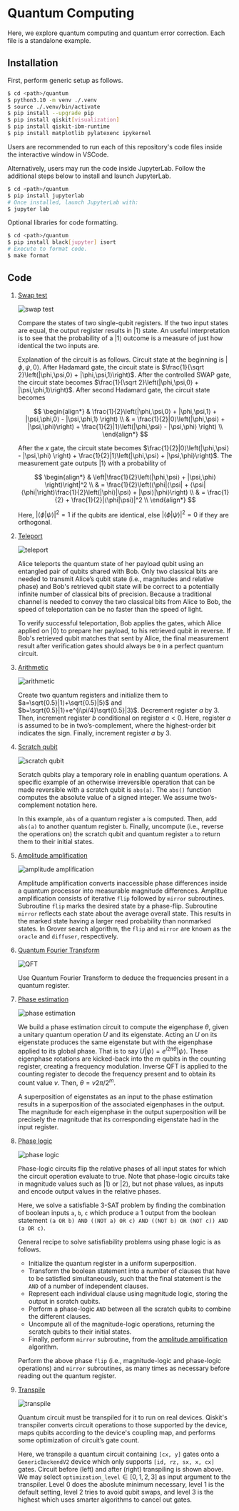 # Quantum Computing

Here, we explore quantum computing and quantum error correction. Each file is a standalone example.

## Installation
First, perform generic setup as follows.  
```bash
$ cd <path>/quantum
$ python3.10 -m venv ./.venv
$ source ./.venv/bin/activate
$ pip install --upgrade pip
$ pip install qiskit[visualization]
$ pip install qiskit-ibm-runtime
$ pip install matplotlib pylatexenc ipykernel
```

Users are recommended to run each of this repository's code files inside the interactive window in VSCode.

Alternatively, users may run the code inside JupyterLab. Follow the additional steps below to install and launch JupyterLab.
```bash
$ cd <path>/quantum
$ pip install jupyterlab
# Once installed, launch JupyterLab with:
$ jupyter lab
```

Optional libraries for code formatting.
```bash
$ cd <path>/quantum
$ pip install black[jupyter] isort
# Execute to format code.
$ make format
```

## Code

1. [Swap test](swap_test.py)

    ![swap test](https://github.com/Adaickalavan/quantum/blob/main/docs/_static/swap_test.png)

    Compare the states of two single-qubit registers. If the two input states are equal, the output register results in $|1⟩$ state. An useful interpretation is to see that the probability of a $|1⟩$ outcome is a measure of just how identical the two inputs are.

    Explanation of the circuit is as follows. Circuit state at the beginning is $|\phi,\psi,0⟩$. After Hadamard gate, the circuit state is $\frac{1}{\sqrt 2}\left(|\phi,\psi,0⟩ + |\phi,\psi,1⟩\right)$. After the controlled SWAP gate, the circuit state becomes $\frac{1}{\sqrt 2}\left(|\phi,\psi,0⟩ + |\psi,\phi,1⟩\right)$. After second Hadamard gate, the circuit state becomes 

    $$
    \begin{align*}
    & \frac{1}{2}\left(|\phi,\psi,0⟩ + |\phi,\psi,1⟩ + |\psi,\phi,0⟩ - |\psi,\phi,1⟩ \right) \\
    & = \frac{1}{2}|0⟩\left(|\phi,\psi⟩ + |\psi,\phi⟩\right) + \frac{1}{2}|1⟩\left(|\phi,\psi⟩ - |\psi,\phi⟩ \right) \\
    \end{align*}
    $$

    After the $x$ gate, the circuit state becomes $\frac{1}{2}|0⟩\left(|\phi,\psi⟩ - |\psi,\phi⟩ \right) + \frac{1}{2}|1⟩\left(|\phi,\psi⟩ + |\psi,\phi⟩\right)$. The measurement gate outputs $|1⟩$ with a probability of

    $$
    \begin{align*}
    & \left|\frac{1}{2}\left(|\phi,\psi⟩ + |\psi,\phi⟩\right)\right|^2 \\
    & = \frac{1}{2}\left(⟨\phi|⟨\psi| + ⟨\psi|⟨\phi|\right)\frac{1}{2}\left(|\phi⟩|\psi⟩ + |\psi⟩|\phi⟩\right) \\
    & = \frac{1}{2} + \frac{1}{2}|⟨\phi|\psi⟩|^2 \\
    \end{align*}
    $$

    Here, $|⟨\phi|\psi⟩|^2 = 1$ if the qubits are identical, else $|⟨\phi|\psi⟩|^2 = 0$ if they are orthogonal.

1. [Teleport](teleport.py)

    ![teleport](https://github.com/Adaickalavan/quantum/blob/main/docs/_static/teleport.png)

    Alice teleports the quantum state of her payload qubit using an entangled pair of qubits shared with Bob. Only two classical bits are needed to transmit Alice’s qubit state (i.e., magnitudes and relative phase) and Bob's retrieved qubit state will be correct to a potentially infinite number of classical bits of precision. Because a traditional channel is needed to convey the two classical bits from Alice to Bob, the speed of teleportation can be no faster than the speed of light. <br>

    To verify successful teleportation, Bob applies the gates, which Alice applied on $|0⟩$ to prepare her payload, to his retrieved qubit in reverse. If Bob's retrieved qubit matches that sent by Alice, the final measurement result after verification gates should always be `0` in a perfect quantum circuit.

1. [Arithmetic](arithmetic.py)

    ![arithmetic](https://github.com/Adaickalavan/quantum/blob/main/docs/_static/arithmetic.png)

    Create two quantum registers and initialize them to $a=\sqrt{0.5}|1⟩+\sqrt{0.5}|5⟩$ and $b=\sqrt{0.5}|1⟩+e^{i\pi/4}\sqrt{0.5}|3⟩$. Decrement register $a$ by 3. Then, increment register $b$ conditional on register $a<0$. Here, register $a$ is assumed to be in two’s-complement, where the highest-order bit indicates the sign. Finally, increment register $a$ by 3.

1. [Scratch qubit](scratch_qubit.py)

    ![scratch qubit](https://github.com/Adaickalavan/quantum/blob/main/docs/_static/scratch_qubit.png)

    Scratch qubits play a temporary role in enabling quantum operations. A specific example of an otherwise irreversible operation that can be made reversible with a scratch qubit is `abs(a)`. The `abs()` function computes the absolute value of a signed integer. We assume two’s-complement notation here. <br>

    In this example, `abs` of a quantum register `a` is computed. Then, add `abs(a)` to another quantum register `b`. Finally, uncompute (i.e., reverse the operations on) the scratch qubit and quantum register `a` to return them to their initial states.

1. [Amplitude amplification](amplitude_amplification.py) <a id="amplitude-amplification"></a>

    ![amplitude amplification](https://github.com/Adaickalavan/quantum/blob/main/docs/_static/amplitude_amplification.png)

    Amplitude amplification converts inaccessible phase differences inside a quantum processor into measurable magnitude differences. Amplitue amplification consists of iterative `flip` followed by `mirror` subroutines. Subroutine `flip` marks the desired state by a phase-flip. Subroutine `mirror` reflects each state about the average overall state. This results in the marked state having a larger read probability than nonmarked states. In Grover search algorithm, the `flip` and `mirror` are known as the `oracle` and `diffuser`, respectively.

1. [Quantum Fourier Transform](quantum_fourier_transform.py)

    ![QFT](https://github.com/Adaickalavan/quantum/blob/main/docs/_static/quantum_fourier_transform.png)

    Use Quantum Fourier Transform to deduce the frequencies present in a quantum register.

1. [Phase estimation](phase_estimation.py)

    ![phase estimation](https://github.com/Adaickalavan/quantum/blob/main/docs/_static/phase_estimation.png)

    We build a phase estimation circuit to compute the eigenphase $\theta$, given a unitary quantum operation $U$ and its eigenstate. Acting an $U$ on its eigenstate produces the same eigenstate but with the eigenphase applied to its global phase. That is to say $U|\psi⟩=e^{i2\pi\theta}|\psi⟩$. These eigenphase rotations are kicked-back into the $m$ qubits in the counting register, creating a frequency modulation. Inverse QFT is applied to the counting register to decode the frequency present and to obtain its count value $v$. Then, $\theta = v2\pi / 2^m$.<br>

    A superposition of eigenstates as an input to the phase estimation results in a superposition of the associated eigenphases in the output. The magnitude for each eigenphase in the output superposition will be precisely the magnitude that its corresponding eigenstate had in the input register.

1. [Phase logic](phase_logic.py)

    ![phase logic](https://github.com/Adaickalavan/quantum/blob/main/docs/_static/phase_logic.png)

    Phase-logic circuits flip the relative phases of all input states for which the circuit operation evaluate to true. Note that phase-logic circuits take in magnitude values such as $|1⟩$ or $|2⟩$, but not phase values, as inputs and encode output values in the relative phases.<br>

    Here, we solve a satisfiable 3-SAT problem by finding the combination of boolean inputs `a`, `b`, `c` which  produce a 1 output from the boolean statement `(a OR b) AND ((NOT a) OR c) AND ((NOT b) OR (NOT c)) AND (a OR c)`.<br>

    General recipe to solve satisfiability problems using phase logic is as follows.
    + Initialize the quantum register in a uniform superposition.
    + Transform the boolean statement into a number of clauses that have to be satisfied simultaneously, such that the final statement is the `AND` of a number of independent clauses.
    + Represent each individual clause using magnitude logic, storing the output in scratch qubits.
    + Perform a phase-logic `AND` between all the scratch qubits to combine the different clauses.
    + Uncompute all of the magnitude-logic operations, returning the scratch qubits to their initial states.
    + Finally, perform `mirror` subroutine, from the [amplitude amplification](#amplitude-amplification) algorithm.

    Perform the above phase `flip` (i.e., magnitude-logic and phase-logic operations) and `mirror` subroutines, as many times as necessary before reading out the quantum register.

1. [Transpile](transpile.py)

    ![transpile](https://github.com/Adaickalavan/quantum/blob/main/docs/_static/transpile.png)

    Quantum circuit must be transpiled for it to run on real devices. Qiskit's transpiler converts circuit operations to those supported by the device, maps qubits according to the device's coupling map, and performs some optimization of circuit’s gate count.

    Here, we transpile a quantum circuit containing `[cx, y]` gates onto a `GenericBackendV2` device which only supports `[id, rz, sx, x, cx]` gates. Circuit before (left) and after (right) transpiling is shown above. We may select `optimization_level`$\in [0,1,2,3]$ as input argument to the transpiler. Level 0 does the aboslute minimum necessary, level 1 is the default setting, level 2 tries to avoid qubit swaps, and level 3 is the highest which  uses smarter algorithms to cancel out gates.
